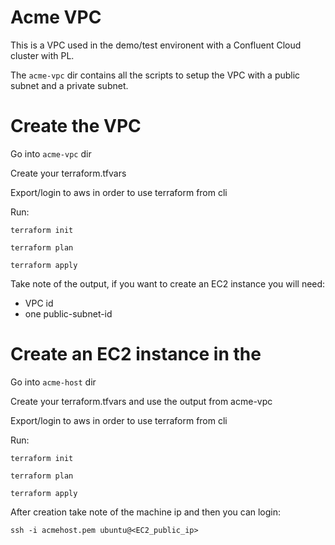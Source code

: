 # Acme VPC

This is a VPC used in the demo/test environent with a Confluent Cloud cluster with PL.

The `acme-vpc` dir contains all the scripts to setup the VPC with a public subnet and a private subnet.

# Create the VPC

Go into `acme-vpc` dir

Create your terraform.tfvars

Export/login to aws in order to use terraform from cli

Run:

    terraform init

    terraform plan

    terraform apply

Take note of the output, if you want to create an EC2 instance you will need:

* VPC id
* one public-subnet-id

# Create an EC2 instance in the 

Go into `acme-host` dir

Create your terraform.tfvars and use the output from acme-vpc

Export/login to aws in order to use terraform from cli

Run:

    terraform init

    terraform plan

    terraform apply


After creation take note of the machine ip and then you can login:

    ssh -i acmehost.pem ubuntu@<EC2_public_ip>